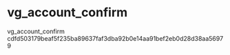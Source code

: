 # vg_account_confirm
vg_account_confirm
cdfd503179beaf5f235ba89637faf3dba92b0e14aa91bef2eb0d28d38aa56979

